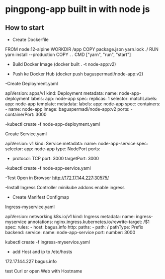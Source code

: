 # pingpong-app built in with node js

## How to start
- Create Dockerfile

FROM node:12-alpine
WORKDIR /app
COPY package.json yarn.lock ./
RUN yarn install --production
COPY . .
CMD ["yarn", "run", "start"]

- Build Docker Image 
(docker built . -t node-app:v2)

- Push ke Docker Hub 
(docker push baguspermadi/node-app:v2)

-Create Deployment.yaml

apiVersion: apps/v1
kind: Deployment
metadata:
  name: node-app-deployment
  labels:
    app: node-app
spec:
  replicas: 1
  selector:
    matchLabels:
      app: node-app
  template:
    metadata:
      labels:
        app: node-app 
    spec:
      containers:
      - name: node-app
        image: baguspermadi/node-app:v2
        ports:
        - containerPort: 3000

-kubectl create -f node-app-deployment.yaml

Create Service.yaml

apiVersion: v1
kind: Service
metadata:
  name: node-app-service
spec:
  selector:
    app: node-app 
  type: NodePort
  ports: 
  - protocol: TCP
    port: 3000
    targetPort: 3000

-kubectl create -f node-app-service.yaml

-Test Open in Browser
http://172.17.144.227:30575/

-Install Ingress Controller
minikube addons enable ingress

- Create Manifest Configmap

Ingress-myservice.yaml

apiVersion: networking.k8s.io/v1
kind: Ingress
metadata:
  name: ingress-myservice
  annotations:
    nginx.ingress.kubernetes.io/rewrite-target: /$1
spec:
  rules:
    - host: bagus.info
      http:
        paths:
          - path: /
            pathType: Prefix
            backend:
              service:
                name: node-app-service
                port:
                  number: 3000

kubectl create -f ingress-myservice.yaml

- add Host and ip to /etc/hosts

172.17.144.227 bagus.info

test Curl or open Web with Hostname

